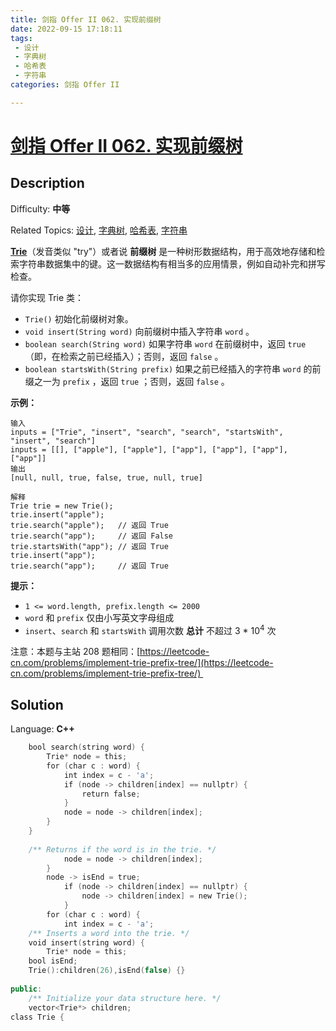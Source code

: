 ```yaml
---
title: 剑指 Offer II 062. 实现前缀树
date: 2022-09-15 17:18:11
tags: 
 - 设计
 - 字典树
 - 哈希表
 - 字符串
categories: 剑指 Offer II

---
```


# [剑指 Offer II 062\. 实现前缀树](https://leetcode.cn/problems/QC3q1f/)

## Description

Difficulty: **中等**  

Related Topics: [设计](https://leetcode.cn/tag/design/), [字典树](https://leetcode.cn/tag/trie/), [哈希表](https://leetcode.cn/tag/hash-table/), [字符串](https://leetcode.cn/tag/string/)


**[Trie](https://baike.baidu.com/item/字典树/9825209?fr=aladdin)**（发音类似 "try"）或者说 **前缀树** 是一种树形数据结构，用于高效地存储和检索字符串数据集中的键。这一数据结构有相当多的应用情景，例如自动补完和拼写检查。

请你实现 Trie 类：

*   `Trie()` 初始化前缀树对象。
*   `void insert(String word)` 向前缀树中插入字符串 `word` 。
*   `boolean search(String word)` 如果字符串 `word` 在前缀树中，返回 `true`（即，在检索之前已经插入）；否则，返回 `false` 。
*   `boolean startsWith(String prefix)` 如果之前已经插入的字符串 `word` 的前缀之一为 `prefix` ，返回 `true` ；否则，返回 `false` 。

**示例：**

```
输入
inputs = ["Trie", "insert", "search", "search", "startsWith", "insert", "search"]
inputs = [[], ["apple"], ["apple"], ["app"], ["app"], ["app"], ["app"]]
输出
[null, null, true, false, true, null, true]

解释
Trie trie = new Trie();
trie.insert("apple");
trie.search("apple");   // 返回 True
trie.search("app");     // 返回 False
trie.startsWith("app"); // 返回 True
trie.insert("app");
trie.search("app");     // 返回 True
```

**提示：**

*   `1 <= word.length, prefix.length <= 2000`
*   `word` 和 `prefix` 仅由小写英文字母组成
*   `insert`、`search` 和 `startsWith` 调用次数 **总计** 不超过 3 * 10<sup>4</sup> 次

注意：本题与主站 208 题相同：[https://leetcode-cn.com/problems/implement-trie-prefix-tree/](https://leetcode-cn.com/problems/implement-trie-prefix-tree/) 


## Solution

Language: **C++**

```c++
    bool search(string word) {
        Trie* node = this;
        for (char c : word) {
            int index = c - 'a';
            if (node -> children[index] == nullptr) {
                return false;
            }
            node = node -> children[index];
        }
    }
    
    /** Returns if the word is in the trie. */
            node = node -> children[index];
        }
        node -> isEnd = true;
            if (node -> children[index] == nullptr) {
                node -> children[index] = new Trie();
            }
        for (char c : word) {
            int index = c - 'a';
    /** Inserts a word into the trie. */
    void insert(string word) {
        Trie* node = this;
    bool isEnd;
    Trie():children(26),isEnd(false) {}
    
public:
    /** Initialize your data structure here. */
    vector<Trie*> children;
class Trie {
```